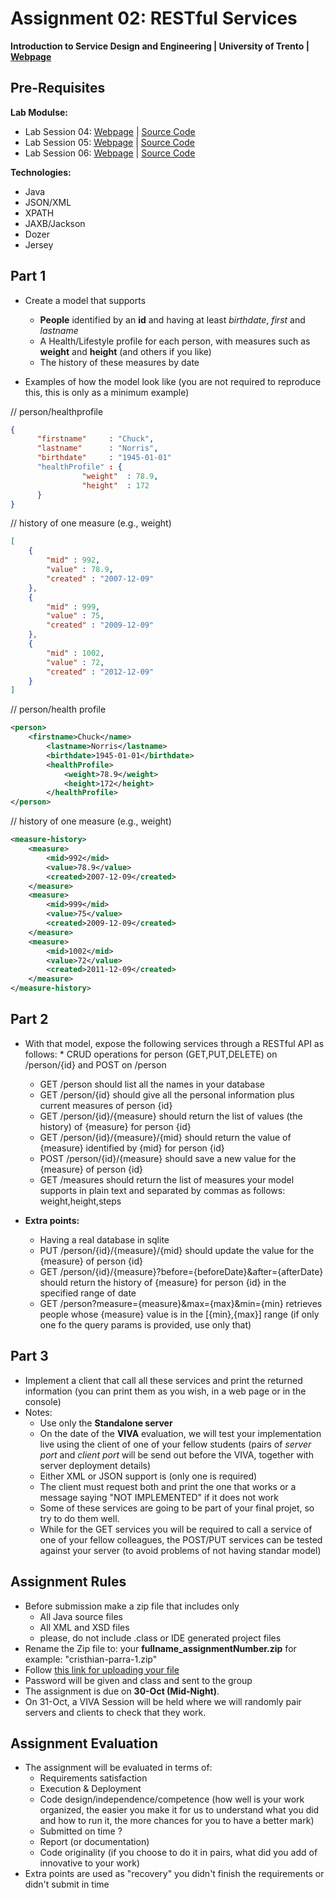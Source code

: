 # Assignment 02: RESTful Services

**Introduction to Service Design and Engineering | University of Trento | [Webpage](https://sites.google.com/site/introsdeunitn/assignments/02 "Permalink to Assignment 02: RESTful Services")**

## Pre-Requisites

**Lab Modulse:** 
* Lab Session 04: [Webpage][1] | [Source Code][2] 
* Lab Session 05: [Webpage][3] | [Source Code][4] 
* Lab Session 06: [Webpage][5] | [Source Code][6]

**Technologies:**
* Java
* JSON/XML
* XPATH
* JAXB/Jackson
* Dozer
* Jersey

## Part 1

* Create a model that supports
  * **People** identified by an **id** and having at least *birthdate*, *first* and *lastname*
  * A Health/Lifestyle profile for each person, with measures such as **weight** and **height** (and others if you like)
  * The history of these measures by date

* Examples of how the model look like (you are not required to reproduce this, this is only as a minimum example)

// person/healthprofile
```json
{
      "firstname"     : "Chuck",
      "lastname"      : "Norris",
      "birthdate"     : "1945-01-01"
      "healthProfile" : {
                "weight"  : 78.9,
                "height"  : 172
      }
}
```
// history of one measure (e.g., weight)
```json
[ 
    { 
        "mid" : 992,
        "value" : 78.9,
        "created" : "2007-12-09"
    },
    { 
        "mid" : 999,
        "value" : 75,
        "created" : "2009-12-09"
    },
    { 
        "mid" : 1002,
        "value" : 72,
        "created" : "2012-12-09"
    }
]
```

// person/health profile
```xml
<person>
    <firstname>Chuck</name>
        <lastname>Norris</lastname>
        <birthdate>1945-01-01</birthdate>
        <healthProfile>
            <weight>78.9</weight>
            <height>172</height>
        </healthProfile>
</person>
```

// history of one measure (e.g., weight)
```xml
<measure-history> 
    <measure>
        <mid>992</mid>
        <value>78.9</value>
        <created>2007-12-09</created>
    </measure>
    <measure>
        <mid>999</mid>
        <value>75</value>
        <created>2009-12-09</created>
    </measure>
    <measure>
        <mid>1002</mid>
        <value>72</value>
        <created>2011-12-09</created>
    </measure>
</measure-history> 
```

## Part 2

* With that model, expose the following services through a RESTful API as follows:	* CRUD operations for person (GET,PUT,DELETE) on /person/{id} and POST on /person
	* GET /person should list all the names in your database 
	* GET /person/{id} should give all the personal information plus current measures of person {id} 
	* GET /person/{id}/{measure} should return the list of values (the history) of {measure} for person {id}
	* GET /person/{id}/{measure}/{mid} should return the value of {measure} identified by {mid} for person {id}
	* POST /person/{id}/{measure} should save a new value for the {measure} of person {id}
	* GET /measures should return the list of measures your model supports in plain text and separated by commas as follows: weight,height,steps

* **Extra points:**
	* Having a real database in sqlite	
	* PUT /person/{id}/{measure}/{mid} should update the value for the {measure} of person {id}
	* GET /person/{id}/{measure}?before={beforeDate}&after={afterDate} should return the history of {measure} for person {id} in the specified range of date
	* GET /person?measure={measure}&max={max}&min={min} retrieves people whose {measure} value is in the [{min},{max}] range (if only one fo the query params is provided, use only that)


## Part 3
* Implement a client that call all these services and print the returned information (you can print them as you wish, in a web page or in the console) 
* Notes: 
	* Use only the **Standalone server**
	* On the date of the **VIVA** evaluation, we will test your implementation live using the client of one of your fellow students (pairs of *server port* and *client port* will be send out before the VIVA, together with server deployment details) 
	* Either XML or JSON support is (only one is required)
	* The client must request both and print the one that works or a message saying "NOT IMPLEMENTED" if it does not work
	* Some of these services are going to be part of your final projet, so try to do them well. 
	* While for the GET services you will be required to call a service of one of your  fellow colleagues, the POST/PUT services can be tested against your server (to avoid problems of not having standar model)



## Assignment Rules

* Before submission make a zip file that includes only
    * All Java source files 
    * All XML and XSD files
    * please, do not include .class or IDE generated project files
* Rename the Zip file to: your **fullname_assignmentNumber.zip** for example: "cristhian-parra-1.zip"
* Follow [this link for uploading your file][9]
* Password will be given and class and sent to the group
* The assignment is due on **30-Oct (Mid-Night)**. 
* On 31-Oct, a VIVA Session will be held where we will randomly pair servers and clients to check that they work.

## Assignment Evaluation

* The assignment will be evaluated in terms of:
	* Requirements satisfaction
	* Execution & Deployment
	* Code design/independence/competence (how well is your work organized, the easier you make it for us to understand what you did and how to run it, the more chances for you to have a better mark)
	* Submitted on time ?
	* Report (or documentation)
	* Code originality (if you choose to do it in pairs, what did you add of innovative to your work) 
* Extra points are used as "recovery" you didn't finish the requirements or didn't submit in time

[1]: https://sites.google.com/site/introsdeunitn/lab-sessions/lab-session-4
[2]: https://github.com/cdparra/introsde/tree/master/lab04
[3]: https://sites.google.com/site/introsdeunitn/lab-sessions/lab-session-5
[4]: https://github.com/cdparra/introsde/tree/master/lab05
[5]: https://sites.google.com/site/introsdeunitn/lab-sessions/lab-session-6
[6]: https://github.com/cdparra/introsde/tree/master/lab06
[9]: http://www.dropitto.me/introsde
